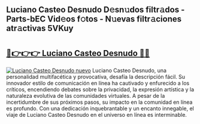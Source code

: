 ## Luciano Casteo Desnudo D𝚎sn𝚞dos filtr𝚊dos - Parts-bEC Vid𝚎os f𝚘tos - N𝚞evas filtr𝚊ciones atr𝚊ctivas 5VKuy

# <h2><a href="http://mb9k3n.tromn.icu/?c=Luciano+Casteo+Desnudo">🔗👉👉👉 Luciano Casteo Desnudo 🔗🔗</a></h2>

[![Luciano Casteo Desnudo nuevo](https://i.imgur.com/pEAQMta.gif)](http://mb9k3n.tromn.icu/?c=Luciano+Casteo+Desnudo)
Luciano Casteo Desnudo, una personalidad multifacética y provocativa, desafía la descripción fácil. Su innovador estilo de comunicación en línea ha cautivado y enfurecido a los críticos, encendiendo debates sobre la privacidad, la expresión artística y la naturaleza evolutiva de las comunidades virtuales. A pesar de la incertidumbre de sus próximos pasos, su impacto en la comunidad en línea es profundo. Con una dedicación inquebrantable y un encanto innegable, el viaje de Luciano Casteo Desnudo en el universo en línea es interminable.
